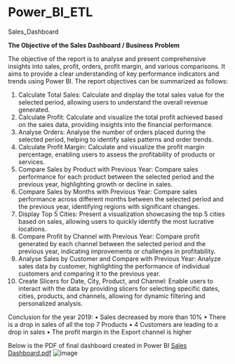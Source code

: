 # Power_BI_ETL

Sales_Dashboard

**The Objective of the Sales Dashboard / Business Problem**

The objective of the report is to analyse and present comprehensive insights into sales, profit, orders, profit margin, and various comparisons. It aims to provide a clear understanding of key performance indicators and trends using Power BI. The report objectives can be summarized as follows:


1.	Calculate Total Sales: Calculate and display the total sales value for the selected period, allowing users to understand the overall revenue generated.
2.	Calculate Profit: Calculate and visualize the total profit achieved based on the sales data, providing insights into the financial performance.
3.	Analyse Orders: Analyse the number of orders placed during the selected period, helping to identify sales patterns and order trends.
4.	Calculate Profit Margin: Calculate and visualize the profit margin percentage, enabling users to assess the profitability of products or services.
5.	Compare Sales by Product with Previous Year: Compare sales performance for each product between the selected period and the previous year, highlighting growth or decline in sales.
6.	Compare Sales by Months with Previous Year: Compare sales performance across different months between the selected period and the previous year, identifying regions with significant changes.
7.	Display Top 5 Cities: Present a visualization showcasing the top 5 cities based on sales, allowing users to quickly identify the most lucrative locations.
8.	Compare Profit by Channel with Previous Year: Compare profit generated by each channel between the selected period and the previous year, indicating improvements or challenges in profitability.
9.	Analyse Sales by Customer and Compare with Previous Year: Analyze sales data by customer, highlighting the performance of individual customers and comparing it to the previous year.
10.	Create Slicers for Date, City, Product, and Channel: Enable users to interact with the data by providing slicers for selecting specific dates, cities, products, and channels, allowing for dynamic filtering and personalized analysis.

Conclusion for the year 2019:
•	Sales decreased by more than 10%
•	There is a drop in sales of all the top 7 Products
•	4 Customers are leading to a drop in sales
•	The profit margin in the Export channel is higher


Below is the PDF of final dashboard created in Power BI [Sales Dashboard.pdf](https://github.com/Kartik-Kahol/Power_BI_ETL/files/12698489/Sales.Dashboard.pdf)
![image](https://github.com/Kartik-Kahol/Power_BI_ETL/assets/145748182/e868a9a4-6e0c-4f3f-a608-06a7725afa23)


